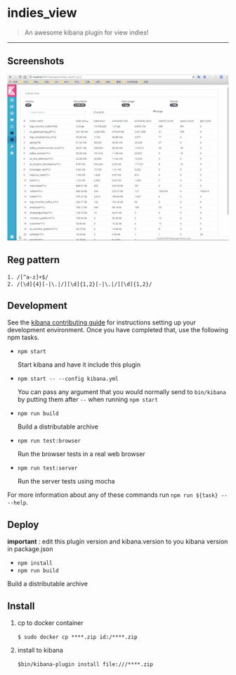 # indies_view

> An awesome kibana plugin for view indies!

---

## Screenshots

![](./screenshots/indices_view.gif)
## Reg pattern

```
1. /[^a-z]+$/
2. /[\d]{4}[-|\.|/][\d]{1,2}[-|\.|/][\d]{1,2}/
```
## Development

See the [kibana contributing guide](https://github.com/elastic/kibana/blob/master/CONTRIBUTING.md) for instructions setting up your development environment. Once you have completed that, use the following npm tasks.

  - `npm start`

    Start kibana and have it include this plugin

  - `npm start -- --config kibana.yml`

    You can pass any argument that you would normally send to `bin/kibana` by putting them after `--` when running `npm start`

  - `npm run build`

    Build a distributable archive

  - `npm run test:browser`

    Run the browser tests in a real web browser

  - `npm run test:server`

    Run the server tests using mocha

For more information about any of these commands run `npm run ${task} -- --help`.

## Deploy

**important** : edit this plugin version and kibana.version to you kibana version in package.json

- `npm install`
- `npm run build`

Build a distributable archive

## Install

1. cp to docker container

    ```$ sudo docker cp ****.zip id:/****.zip```

2. install to kibana 

    ```$bin/kibana-plugin install file:///****.zip```
